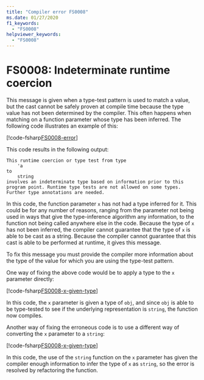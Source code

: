 ```yaml
---
title: "Compiler error FS0008"
ms.date: 01/27/2020
f1_keywords:
  - "FS0008"
helpviewer_keywords:
  - "FS0008"
---
```


# FS0008: Indeterminate runtime coercion

This message is given when a type-test pattern is used to match a value, but the cast cannot be safely proven at compile time because the type value has not been determined by the compiler. This often happens when matching on a function parameter whose type has been inferred.  The following code illustrates an example of this:

[!code-fsharp[FS0008-error](~/samples/snippets/fsharp/compiler-messages/fs0008.fsx#L2-L5)]

This code results in the following output:

```text
This runtime coercion or type test from type
    'a
to
    string
involves an indeterminate type based on information prior to this program point. Runtime type tests are not allowed on some types. Further type annotations are needed.
```

In this code, the function parameter `x` has not had a type inferred for it. This could be for any number of reasons, ranging from the parameter not being used in ways that give the type-inference algorithm any information, to the function not being called anywhere else in the code.  Because the type of `x` has not been inferred, the compiler cannot guarantee that the type of `x` is able to be cast as a string.  Because the compiler cannot guarantee that this cast is able to be performed at runtime, it gives this message.

To fix this message you must provide the compiler more information about the type of the value for which you are using the type-test pattern.

One way of fixing the above code would be to apply a type to the `x` parameter directly:

[!code-fsharp[FS0008-x-given-type](~/samples/snippets/fsharp/compiler-messages/fs0008.fsx#L8-L11)]

In this code, the `x` parameter is given a type of `obj`, and since `obj` is able to be type-tested to see if the underlying representation is `string`, the function now compiles.

Another way of fixing the erroneous code is to use a different way of converting the `x` parameter to a `string`:

[!code-fsharp[FS0008-x-given-type](~/samples/snippets/fsharp/compiler-messages/fs0008.fsx#L14-L15)]

In this code, the use of the `string` function on the `x` parameter has given the compiler enough information to infer the type of `x` as `string`, so the error is resolved by refactoring the function.
